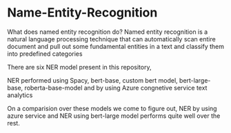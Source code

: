 # Name-Entity-Recognition

What does named entity recognition do? Named entity recognition is a natural language processing technique that can automatically scan entire document and pull out some fundamental entities in a text and classify them into predefined categories

There are six NER model present in this repository, 

NER performed using Spacy, bert-base, custom bert model, bert-large-base, roberta-base-model and by using Azure congnetive service text analytics

On a comparision over these models we come to figure out,  NER by using azure service and NER using bert-large model performs quite well over the rest.
